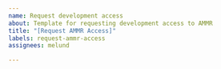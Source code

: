 ```yaml
---
name: Request development access
about: Template for requesting development access to AMMR
title: "[Request AMMR Access]"
labels: request-ammr-access
assignees: melund

---
```



